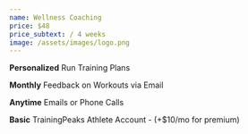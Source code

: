 ```yaml
---
name: Wellness Coaching
price: $48
price_subtext: / 4 weeks
image: /assets/images/logo.png
---
```


**Personalized** Run Training Plans

**Monthly** Feedback on Workouts via Email

**Anytime** Emails or Phone Calls

**Basic** TrainingPeaks Athlete Account - (+\$10/mo for premium)
